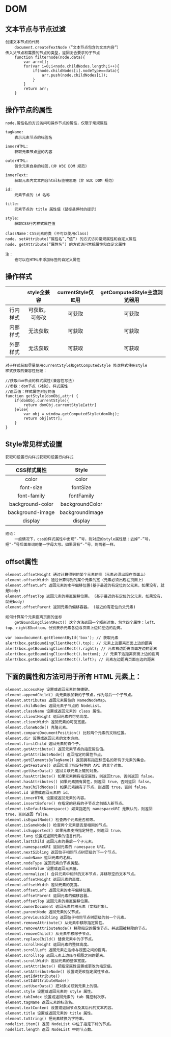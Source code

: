 # DOM

## 文本节点与节点过滤
	创建文本节点的代码
		document.createTextNode（”文本节点包含的文本内容”）
	传入父节点和需要的节点的类型，返回复合要求的子节点
		function filternode(node,data){
			var arr=[];
			for(var i=0;i<node.childNodes.length;i++){
				if(node.childNodes[i].nodeType==data){
					arr.push(node.childNodes[i]);
				}
			}
			return arr;
		}

## 操作节点的属性
	node.属性名的方式访问和操作节点的属性，仅限于常规属性
	
	tagName:
		表示元素节点的标签名
		
	innerHTML:
		获取元素节点里的内容
		
	outerHTML:
		包含元素自身的标签.(非 W3C DOM 规范)
		
	innerText:
		获取元素内文本内容html标签被忽略（非 W3C DOM 规范）
		
	id:
		元素节点的 id 名称
		
	title:
		元素节点的 title 属性值（鼠标悬停时的提示）
		
	style:
		获取CSS行内样式属性值
		
	className：CSS元素的类 (不可以使用class)
	node. setAttribute(“属性名”,”值”) 的方式访问常规属性和自定义属性
	node. getAttribute(“属性名”) 的方式访问常规属性和自定义属性
	
	注：
		也可以在HTML中添加标签的自定义属性

## 操作样式

|          |  style全兼容   | currentStyle仅IE用 | getComputedStyle主流浏览器用 |
| :------: | :------------: | :----------------: | :--------------------------: |
| 行内样式 | 可获取，可修改 |       可获取       |            可获取            |
| 内部样式 |    无法获取    |       可获取       |            可获取            |
| 外部样式 |    无法获取    |       可获取       |            可获取            |

	对于样式获取尽量使用currentStyle和getComputedStyle 修改样式使用style 
	样式获取的兼容性处理：
	
	//获取dom节点的样式属性(兼容性写法)
	//参数：dom节点（对象），样式属性
	//返回值：样式属性对应的值
	function getStyle(domObj,attr) {
		if(domObj.currentStyle){
			return domObj.currentStyle[attr]
		}else{
			var obj = window.getComputedStyle(domObj);
			return obj[attr];
		}
	}

## Style常见样式设置
	获取和设置行内样式获取和设置行内样式

|   CSS样式属性    |      Style      |
| :--------------: | :-------------: |
|      color       |      color      |
|    font-size     |    fontSize     |
|   font-family    |   fontFamily    |
| background-color | backgroundColor |
| background-image | backgroundImage |
|     display      |     display     |

	结论：
		一般情况下，css的样式属性中出现“-”号，则对应的style属性是：去掉“-”号，把“-”号后面单词的第一字母大写。如果没有“-”号，则两者一样。
		
## offset属性
	element.offsetHeight 通过计算得到的某个元素的高（元素必须出现在页面上）
	element.offsetWidth 通过计算得到的某个元素的宽（元素必须出现在页面上）
	element.offsetLeft 返回元素的水平偏移位置(基于最近的有定位的父元素，如果没有，就是body)
	element.offsetTop 返回元素的垂直偏移位置。 (基于最近的有定位的父元素，如果没有，就是body)
	element.offsetParent 返回元素的偏移容器。 (最近的有定位的父元素)
	
	如何计算某个元素距离页面的坐标
		getBoundingClientRect() 这个方法返回一个矩形对象，包含四个属性：left、top、right和bottom。分别表示元素各边与页面上边和左边的距离。
	
	var box=document.getElementById('box'); // 获取元素
	alert(box.getBoundingClientRect().top); // 元素上边距离页面上边的距离
	alert(box.getBoundingClientRect().right); // 元素右边距离页面左边的距离
	alert(box.getBoundingClientRect().bottom); // 元素下边距离页面上边的距离
	alert(box.getBoundingClientRect().left); // 元素左边距离页面左边的距离
	
## 下面的属性和方法可用于所有 HTML 元素上：
	element.accessKey 设置或返回元素的快捷键。
	element.appendChild() 向元素添加新的子节点，作为最后一个子节点。
	element.attributes 返回元素属性的 NamedNodeMap。
	element.childNodes 返回元素子节点的 NodeList。
	element.className 设置或返回元素的 class 属性。
	element.clientHeight 返回元素的可见高度。
	element.clientWidth 返回元素的可见宽度。
	element.cloneNode() 克隆元素。
	element.compareDocumentPosition() 比较两个元素的文档位置。
	element.dir 设置或返回元素的文本方向。
	element.firstChild 返回元素的首个子。
	element.getAttribute() 返回元素节点的指定属性值。
	element.getAttributeNode() 返回指定的属性节点。
	element.getElementsByTagName() 返回拥有指定标签名的所有子元素的集合。
	element.getFeature() 返回实现了指定特性的 API 的某个对象。
	element.getUserData() 返回关联元素上键的对象。
	element.hasAttribute() 如果元素拥有指定属性，则返回true，否则返回 false。
	element.hasAttributes() 如果元素拥有属性，则返回 true，否则返回 false。
	element.hasChildNodes() 如果元素拥有子节点，则返回 true，否则 false。
	element.id 设置或返回元素的 id。
	element.innerHTML 设置或返回元素的内容。
	element.insertBefore() 在指定的已有的子节点之前插入新节点。
	element.isDefaultNamespace() 如果指定的 namespaceURI 是默认的，则返回 true，否则返回 false。
	element.isEqualNode() 检查两个元素是否相等。
	element.isSameNode() 检查两个元素是否是相同的节点。
	element.isSupported() 如果元素支持指定特性，则返回 true。
	element.lang 设置或返回元素的语言代码。
	element.lastChild 返回元素的最后一个子元素。
	element.namespaceURI 返回元素的 namespace URI。
	element.nextSibling 返回位于相同节点树层级的下一个节点。
	element.nodeName 返回元素的名称。
	element.nodeType 返回元素的节点类型。
	element.nodeValue 设置或返回元素值。
	element.normalize() 合并元素中相邻的文本节点，并移除空的文本节点。
	element.offsetHeight 返回元素的高度。
	element.offsetWidth 返回元素的宽度。
	element.offsetLeft 返回元素的水平偏移位置。
	element.offsetParent 返回元素的偏移容器。
	element.offsetTop 返回元素的垂直偏移位置。
	element.ownerDocument 返回元素的根元素（文档对象）。
	element.parentNode 返回元素的父节点。
	element.previousSibling 返回位于相同节点树层级的前一个元素。
	element.removeAttribute() 从元素中移除指定属性。
	element.removeAttributeNode() 移除指定的属性节点，并返回被移除的节点。
	element.removeChild() 从元素中移除子节点。
	element.replaceChild() 替换元素中的子节点。
	element.scrollHeight 返回元素的整体高度。
	element.scrollLeft 返回元素左边缘与视图之间的距离。
	element.scrollTop 返回元素上边缘与视图之间的距离。
	element.scrollWidth 返回元素的整体宽度。
	element.setAttribute() 把指定属性设置或更改为指定值。
	element.setAttributeNode() 设置或更改指定属性节点。
	element.setIdAttribute()
	element.setIdAttributeNode()
	element.setUserData() 把对象关联到元素上的键。
	element.style 设置或返回元素的 style 属性。
	element.tabIndex 设置或返回元素的 tab 键控制次序。
	element.tagName 返回元素的标签名。
	element.textContent 设置或返回节点及其后代的文本内容。
	element.title 设置或返回元素的 title 属性。
	element.toString() 把元素转换为字符串。
	nodelist.item() 返回 NodeList 中位于指定下标的节点。
	nodelist.length 返回 NodeList 中的节点数。